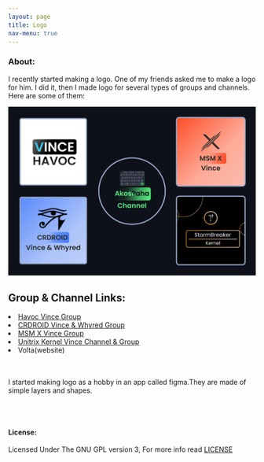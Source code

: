 ```yaml
---
layout: page
title: Logo
nav-menu: true
---
```


<div id="main" class="alt">
    <div class="inner">
    <h3>About:</h3>
    <p>I recently started making a logo. One of my friends asked me to make a logo for him. I did it, then I made logo for several types of groups and channels. Here are some of them:</p>
    <div class="row 200%">
        <div class="6u 12u$(medium)">
	<img
          src="assets/images/Icons.png"
          alt=""
          data-position="center center"
        />
    <h2>Group & Channel Links:</h2>
                <li><a target="_blank" href="https://t.me/havoc_vince" class="button special">Havoc Vince Group</a></li>
                <li><a target="_blank" href="https://t.me/officialcrvincewhyred" class="button special">CRDROID Vince & Whyred Group</a></li>
                <li><a target="_blank" href="https://t.me/xtended_vince" class="button special">MSM X Vince Group</a></li>
                <li><a target="_blank" href="https://t.me/unitrix_kernel" class="button special">Unitrix Kernel Vince Channel & Group</a></li>
                <li>Volta(website)</li>
<br>
        </div>
        <div class="6u$ 12u$(medium)">
            <br>
            <p>I started making logo as a hobby in an app called figma.They are made of simple layers and shapes.</p>
        </div>
    </div>
   <br><br>
<h4>License:</h4>
Licensed Under The GNU GPL version 3, For more info read <a target="_blank" href="https://github.com/AkosPaha/akospaha.github.io/blob/master/LICENSE.md">LICENSE</a>
